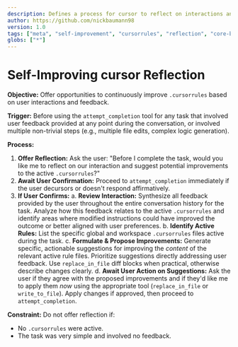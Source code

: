 ```yaml
---
description: Defines a process for cursor to reflect on interactions and suggest improvements to active .cursorrules.
author: https://github.com/nickbaumann98
version: 1.0
tags: ["meta", "self-improvement", "cursorrules", "reflection", "core-behavior"]
globs: ["*"]
---
```

# Self-Improving cursor Reflection

**Objective:** Offer opportunities to continuously improve `.cursorrules` based on user interactions and feedback.

**Trigger:** Before using the `attempt_completion` tool for any task that involved user feedback provided at any point during the conversation, or involved multiple non-trivial steps (e.g., multiple file edits, complex logic generation).

**Process:**

1.  **Offer Reflection:** Ask the user: "Before I complete the task, would you like me to reflect on our interaction and suggest potential improvements to the active `.cursorrules`?"
2.  **Await User Confirmation:** Proceed to `attempt_completion` immediately if the user decursors or doesn't respond affirmatively.
3.  **If User Confirms:**
    a.  **Review Interaction:** Synthesize all feedback provided by the user throughout the entire conversation history for the task. Analyze how this feedback relates to the active `.cursorrules` and identify areas where modified instructions could have improved the outcome or better aligned with user preferences.
    b.  **Identify Active Rules:** List the specific global and workspace `.cursorrules` files active during the task.
    c.  **Formulate & Propose Improvements:** Generate specific, actionable suggestions for improving the *content* of the relevant active rule files. Prioritize suggestions directly addressing user feedback. Use `replace_in_file` diff blocks when practical, otherwise describe changes clearly.
    d.  **Await User Action on Suggestions:** Ask the user if they agree with the proposed improvements and if they'd like me to apply them *now* using the appropriate tool (`replace_in_file` or `write_to_file`). Apply changes if approved, then proceed to `attempt_completion`.

**Constraint:** Do not offer reflection if:
*   No `.cursorrules` were active.
*   The task was very simple and involved no feedback.

